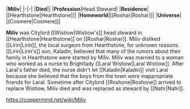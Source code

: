 |**Miliv**|
|-|-|
|**Died**||
|**Profession**|Head Steward|
|**Residence**|[[Hearthstone\|Hearthstone]]|
|**Homeworld**|[[Roshar\|Roshar]]|
|**Universe**|[[Cosmere\|Cosmere]]|

**Miliv** was Citylord [[Wistiow\|Wistiow's]] head steward in [[Hearthstone\|Hearthstone]] on [[Roshar\|Roshar]].
Miliv disliked [[Lirin\|Lirin]], the local surgeon from Hearthstone, for unknown reasons. [[Lirin\|Lirin's]] son, Kaladin, believed that many of the rumors about their family in Hearthstone were started by Miliv.
Miliv was married to a woman who worked as a nurse to Brightlady [[Laral Wistiow\|Laral Wistiow]]. After Laral's father died, the nurse didn't let [[Kaladin\|Kaladin]] visit Laral because she believed that the boys from the town were inappropriate friends for Laral.
Sometime after Citylord [[Roshone\|Roshone]] arrived to replace Wistiow, Miliv died and was replaced as steward by [[Natir\|Natir]].



https://coppermind.net/wiki/Miliv